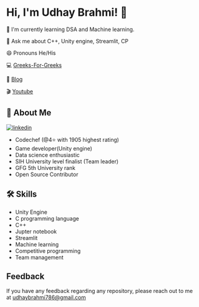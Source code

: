 
# Hi, I'm Udhay Brahmi! 👋




🧠 I'm currently learning DSA and Machine learning.

💬 Ask me about C++, Unity engine, Streamlit, CP

😄 Pronouns He/His

💻 [Greeks-For-Greeks](https://github.com/Udhay-Brahmi/Udhay-Brahmi/blob/main/url)

📜 [Blog](https://ccodinglanguage.blogspot.com/2020/09/c-structure-local-scope-typedef.html)

🎬 [Youtube](https://www.youtube.com/playlist?list=PL0JlkXkl7laaAHLmqPgQfV8B_unBt6Hja)



## 🚀 About Me
[![linkedin](https://img.shields.io/badge/linkedin-0A66C2?style=for-the-badge&logo=linkedin&logoColor=white)](https://www.linkedin.com/in/udhay-brahmi-6330591b5/)
- Codechef (@4⭐ with 1905 highest rating)
- Game developer(Unity engine) 
- Data science enthusiastic
- SIH University level finalist (Team leader)
- GFG 5th University rank
- Open Source Contributor



## 🛠 Skills
- Unity Engine
- C programming language
- C++
- Jupter notebook
- Streamlit
- Machine learning
- Competitive programming
- Team management


## Feedback

If you have any feedback regarding any repository, please reach out to me at udhaybrahmi786@gmail.com

